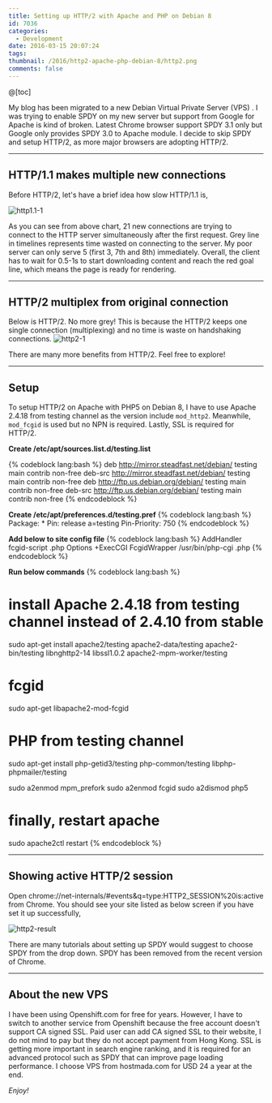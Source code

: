 ```yaml
---
title: Setting up HTTP/2 with Apache and PHP on Debian 8
id: 7036
categories:
  - Development
date: 2016-03-15 20:07:24
tags:
thumbnail: /2016/http2-apache-php-debian-8/http2.png
comments: false
---
```

@[toc]

My blog has been migrated to a new Debian Virtual Private Server (VPS) . I was trying to enable SPDY on my new server but support from Google for Apache is kind of broken. Latest Chrome browser support SPDY 3.1 only but Google only provides SPDY 3.0 to Apache module. I decide to skip SPDY and setup HTTP/2, as more major browsers are adopting HTTP/2.


* * *


## HTTP/1.1 makes multiple new connections

Before HTTP/2, let's have a brief idea how slow HTTP/1.1 is,

![http1.1-1](http1.1-1.png)

As you can see from above chart, 21 new connections are trying to connect to the HTTP server simultaneously after the first request. Grey line in timelines represents time wasted on connecting to the server. My poor server can only serve 5 (first 3, 7th and 8th) immediately. Overall, the client has to wait for 0.5-1s to start downloading content and reach the red goal line, which means the page is ready for rendering.

* * *

## HTTP/2 multiplex from original connection

Below is HTTP/2\. No more grey! This is because the HTTP/2 keeps one single connection (multiplexing) and no time is waste on handshaking connections.
![http2-1](http2-1.png)

There are many more benefits from HTTP/2\. Feel free to explore!

* * *

## Setup

To setup HTTP/2 on Apache with PHP5 on Debian 8, I have to use Apache 2.4.18 from testing channel as the version include ```mod_http2```\. Meanwhile, ```mod_fcgid``` is used but no NPN is required. Lastly, SSL is required for HTTP/2.


**Create /etc/apt/sources.list.d/testing.list**

{% codeblock lang:bash %}
deb     http://mirror.steadfast.net/debian/ testing main contrib non-free
deb-src http://mirror.steadfast.net/debian/ testing main contrib non-free
deb     http://ftp.us.debian.org/debian/    testing main contrib non-free
deb-src http://ftp.us.debian.org/debian/    testing main contrib non-free
{% endcodeblock %}

**Create /etc/apt/preferences.d/testing.pref**
{% codeblock lang:bash %}
Package: *
Pin: release a=testing
Pin-Priority: 750
{% endcodeblock %}

**Add below to site config file**
{% codeblock lang:bash %}
<Location />
AddHandler fcgid-script .php
Options +ExecCGI
FcgidWrapper /usr/bin/php-cgi .php
</Location>
{% endcodeblock %}

**Run below commands**
{% codeblock lang:bash %}
# install Apache 2.4.18 from testing channel instead of 2.4.10 from stable
sudo apt-get install apache2/testing apache2-data/testing apache2-bin/testing libnghttp2-14 libssl1.0.2  apache2-mpm-worker/testing
# fcgid
sudo apt-get libapache2-mod-fcgid
# PHP from testing channel
sudo apt-get install php-getid3/testing php-common/testing libphp-phpmailer/testing

sudo a2enmod mpm_prefork
sudo a2enmod fcgid
sudo a2dismod php5

# finally, restart apache
sudo apache2ctl restart
{% endcodeblock %}

* * *

## Showing active HTTP/2 session

Open chrome://net-internals/#events&amp;q=type:HTTP2_SESSION%20is:active from Chrome. You should see your site listed as below screen if you have set it up successfully,

![http2-result](http2-result.png)

There are many tutorials about setting up SPDY would suggest to choose SPDY from the drop down. SPDY has been removed from the recent version of Chrome.

* * *

## About the new VPS

I have been using Openshift.com for free for years. However, I have to switch to another service from Openshift because the free account doesn't support CA signed SSL. Paid user can add CA signed SSL to their website, I do not mind to pay but they do not accept payment from Hong Kong. SSL is getting more important in search engine ranking, and it is required for an advanced protocol such as SPDY that can improve page loading performance. I choose VPS from hostmada.com for USD 24 a year at the end.

_Enjoy!_

